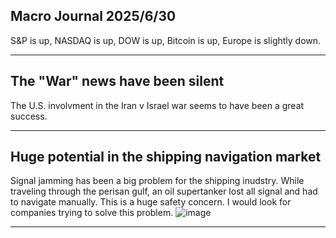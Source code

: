 ## Macro Journal 2025/6/30
S&P is up, NASDAQ is up, DOW is up, Bitcoin is up, Europe is slightly down.

---

## The "War" news have been silent
The U.S. involvment in the Iran v Israel war seems to have been a great success.

---

## Huge potential in the shipping navigation market
Signal jamming has been a big problem for the shipping inudstry. While traveling through the perisan gulf, an oil supertanker lost all signal and had to navigate manually. This is a huge safety concern. I would look for companies trying to solve this problem.
![image](https://github.com/user-attachments/assets/e760a6e2-4e18-4da0-97d5-0cd481429136)

---


